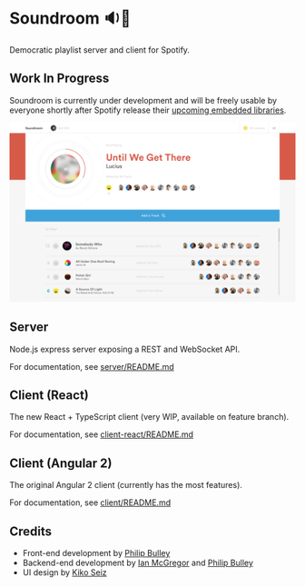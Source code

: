 # Soundroom :sound::dancer:

Democratic playlist server and client for Spotify.

## Work In Progress

Soundroom is currently under development and will be freely usable by everyone shortly after Spotify release their [upcoming embedded libraries](https://developer.spotify.com/technologies/libspotify/).

![Soundroom screenshot, right?](temp/8.jpg "Soundroom screenshot")

## Server

Node.js express server exposing a REST and WebSocket API.

For documentation, see [server/README.md](server/README.md) 

## Client (React)

The new React + TypeScript client (very WIP, available on feature branch). 

For documentation, see [client-react/README.md](https://github.com/philipbulley/soundroom/blob/feature/client-react/client-react/README.md)

## Client (Angular 2)

The original Angular 2 client (currently has the most features). 

For documentation, see [client/README.md](client/README.md)

## Credits

* Front-end development by [Philip Bulley](https://github.com/philipbulley)
* Backend-end development by [Ian McGregor](https://github.com/ianmcgregor) and [Philip Bulley](https://github.com/philipbulley)
* UI design by [Kiko Seiz](https://twitter.com/kikoseiz)
